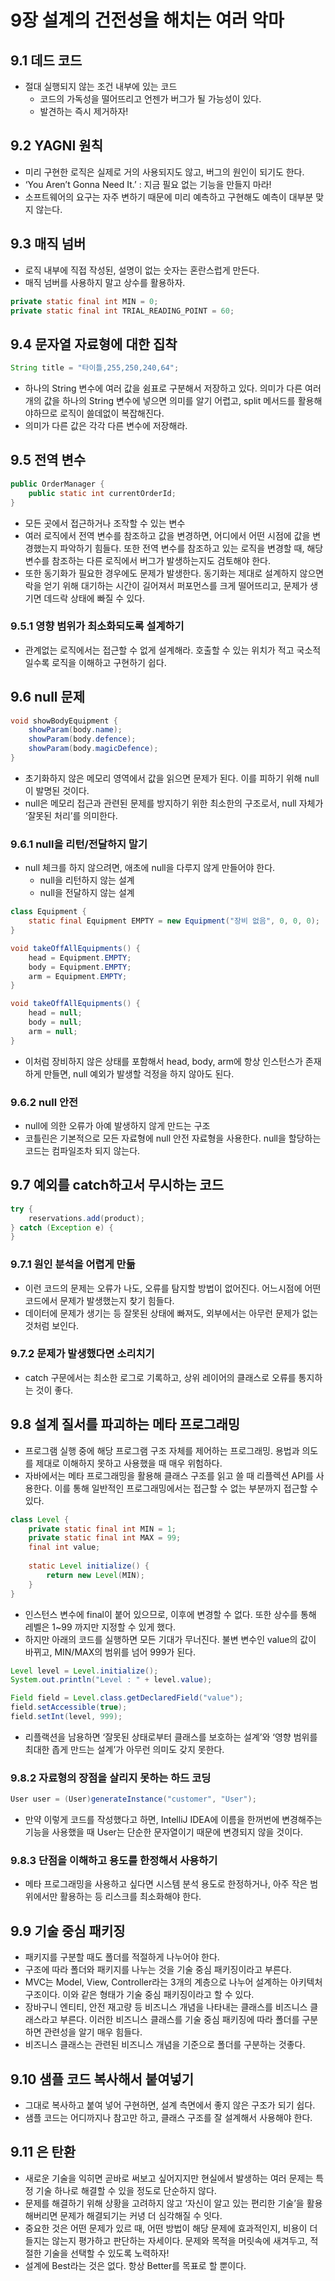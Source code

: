 # 9장 설계의 건전성을 해치는 여러 악마

## 9.1 데드 코드

- 절대 실행되지 않는 조건 내부에 있는 코드
  - 코드의 가독성을 떨어뜨리고 언젠가 버그가 될 가능성이 있다.
  - 발견하는 즉시 제거하자!

## 9.2 YAGNI 원칙

- 미리 구현한 로직은 실제로 거의 사용되지도 않고, 버그의 원인이 되기도 한다.
- ‘You Aren’t Gonna Need It.’ : 지금 필요 없는 기능을 만들지 마라!
- 소프트웨어의 요구는 자주 변하기 때문에 미리 예측하고 구현해도 예측이 대부분 맞지 않는다.

## 9.3 매직 넘버

- 로직 내부에 직접 작성된, 설명이 없는 숫자는 혼란스럽게 만든다.
- 매직 넘버를 사용하지 말고 상수를 활용하자.

```java
private static final int MIN = 0;
private static final int TRIAL_READING_POINT = 60;
```

## 9.4 문자열 자료형에 대한 집착

```java
String title = "타이틀,255,250,240,64";
```

- 하나의 String 변수에 여러 값을 쉼표로 구분해서 저장하고 있다. 의미가 다른 여러 개의 값을 하나의 String 변수에 넣으면 의미를 알기 어렵고, split 메서드를 활용해야하므로 로직이 쓸데없이 복잡해진다.
- 의미가 다른 값은 각각 다른 변수에 저장해라.

## 9.5 전역 변수

```java
public OrderManager {
	public static int currentOrderId;
}
```

- 모든 곳에서 접근하거나 조작할 수 있는 변수
- 여러 로직에서 전역 변수를 참조하고 값을 변경하면, 어디에서 어떤 시점에 값을 변경했는지 파악하기 힘들다. 또한 전역 변수를 참조하고 있는 로직을 변경할 때, 해당 변수를 참조하는 다른 로직에서 버그가 발생하는지도 검토해야 한다.
- 또한 동기화가 필요한 경우에도 문제가 발생한다. 동기화는 제대로 설계하지 않으면 락을 얻기 위해 대기하는 시간이 길어져서 퍼포먼스를 크게 떨어뜨리고, 문제가 생기면 데드락 상태에 빠질 수 있다.

### 9.5.1 영향 범위가 최소화되도록 설계하기

- 관계없는 로직에서는 접근할 수 없게 설계해라. 호출할 수 있는 위치가 적고 국소적일수록 로직을 이해하고 구현하기 쉽다.

## 9.6 null 문제

```java
void showBodyEquipment {
	showParam(body.name);
	showParam(body.defence);
	showParam(body.magicDefence);
}
```

- 초기화하지 않은 메모리 영역에서 값을 읽으면 문제가 된다. 이를 피하기 위해 null이 발명된 것이다.
- null은 메모리 접근과 관련된 문제를 방지하기 위한 최소한의 구조로서, null 자체가 ‘잘못된 처리’를 의미한다.

### 9.6.1 null을 리턴/전달하지 말기

- null 체크를 하지 않으려면, 애초에 null을 다루지 않게 만들어야 한다.
  - null을 리턴하지 않는 설계
  - null을 전달하지 않는 설계

```java
class Equipment {
	static final Equipment EMPTY = new Equipment("장비 없음", 0, 0, 0);
}

void takeOffAllEquipments() {
	head = Equipment.EMPTY;
	body = Equipment.EMPTY;
	arm = Equipment.EMPTY;
}

void takeOffAllEquipments() {
	head = null;
	body = null;
	arm = null;
}
```

- 이처럼 장비하지 않은 상태를 포함해서 head, body, arm에 항상 인스턴스가 존재하게 만들면, null 예외가 발생할 걱정을 하지 않아도 된다.

### 9.6.2 null 안전

- null에 의한 오류가 아예 발생하지 않게 만드는 구조
- 코틀린은 기본적으로 모든 자료형에 null 안전 자료형을 사용한다. null을 할당하는 코드는 컴파일조차 되지 않는다.

## 9.7 예외를 catch하고서 무시하는 코드

```java
try {
	reservations.add(product);
} catch (Exception e) {
}
```

### 9.7.1 원인 분석을 어렵게 만듦

- 이런 코드의 문제는 오류가 나도, 오류를 탐지할 방법이 없어진다. 어느시점에 어떤 코드에서 문제가 발생했는지 찾기 힘들다.
- 데이터에 문제가 생기는 등 잘못된 상태에 빠져도, 외부에서는 아무런 문제가 없는 것처럼 보인다.

### 9.7.2 문제가 발생했다면 소리치기

- catch 구문에서는 최소한 로그로 기록하고, 상위 레이어의 클래스로 오류를 통지하는 것이 좋다.

## 9.8 설계 질서를 파괴하는 메타 프로그래밍

- 프로그램 실행 중에 해당 프로그램 구조 자체를 제어하는 프로그래밍. 용법과 의도를 제대로 이해하지 못하고 사용했을 때 매우 위험하다.
- 자바에서는 메타 프로그래밍을 활용해 클래스 구조를 읽고 쓸 때 리플렉션 API를 사용한다. 이를 통해 일반적인 프로그래밍에서는 접근할 수 없는 부분까지 접근할 수 있다.

```java
class Level {
	private static final int MIN = 1;
	private static final int MAX = 99;
	final int value;
	
	static Level initialize() {
		return new Level(MIN);
	}
}
```

- 인스턴스 변수에 final이 붙어 있으므로, 이후에 변경할 수 없다. 또한 상수를 통해 레벨은 1~99 까지만 지정할 수 있게 했다.
- 하지만 아래의 코드를 실행하면 모든 기대가 무너진다. 불변 변수인 value의 값이 바뀌고, MIN/MAX의 범위를 넘어 999가 된다.

```java
Level level = Level.initialize();
System.out.println("Level : " + level.value);

Field field = Level.class.getDeclaredField("value");
field.setAccessible(true);
field.setInt(level, 999);
```

- 리플랙션을 남용하면 ‘잘못된 상태로부터 클래스를 보호하는 설계’와 ‘영향 범위를 최대한 좁게 만드는 설계’가 아무런 의미도 갖지 못한다.

### 9.8.2 자료형의 장점을 살리지 못하는 하드 코딩

```java
User user = (User)generateInstance("customer", "User");
```

- 만약 이렇게 코드를 작성했다고 하면, IntelliJ IDEA에 이름을 한꺼번에 변경해주는 기능을 사용했을 때 User는 단순한 문자열이기 때문에 변경되지 않을 것이다.

### 9.8.3 단점을 이해하고 용도를 한정해서 사용하기

- 메타 프로그래밍을 사용하고 싶다면 시스템 분석 용도로 한정하거나, 아주 작은 범위에서만 활용하는 등 리스크를 최소화해야 한다.

## 9.9 기술 중심 패키징

- 패키지를 구분할 때도 폴더를 적절하게 나누어야 한다.
- 구조에 따라 폴더와 패키지를 나누는 것을 기술 중심 패키징이라고 부른다.
- MVC는 Model, View, Controller라는 3개의 계층으로 나누어 설계하는 아키텍처 구조이다. 이와 같은 형태가 기술 중심 패키징이라고 할 수 있다.
- 장바구니 엔티티, 안전 재고량 등 비즈니스 개념을 나타내는 클래스를 비즈니스 클래스라고 부른다. 이러한 비즈니스 클래스를 기술 중심 패키징에 따라 폴더를 구분하면 관련성을 알기 매우 힘들다.
- 비즈니스 클래스는 관련된 비즈니스 개념을 기준으로 폴더를 구분하는 것좋다.

## 9.10 샘플 코드 복사해서 붙여넣기

- 그대로 복사하고 붙여 넣어 구현하면, 설계 측면에서 좋지 않은 구조가 되기 쉽다.
- 샘플 코드는 어디까지나 참고만 하고, 클래스 구조를 잘 설계해서 사용해야 한다.

## 9.11 은 탄환

- 새로운 기술을 익히면 곧바로 써보고 싶어지지만 현실에서 발생하는 여러 문제는 특정 기술 하나로 해결할 수 있을 정도로 단순하지 않다.
- 문제를 해결하기 위해 상황을 고려하지 않고 ‘자신이 알고 있는 편리한 기술’을 활용해버리면 문제가 해결되기는 커녕 더 심각해질 수 잇다.
- 중요한 것은 어떤 문제가 있르 때, 어떤 방법이 해당 문제에 효과적인지, 비용이 더 들지는 않는지 평가하고 판단하는 자세이다. 문제와 목적을 머릿속에 새겨두고, 적절한 기술을 선택할 수 있도록 노력하자!
- 설계에 Best라는 것은 없다. 항상 Better를 목표로 할 뿐이다.
